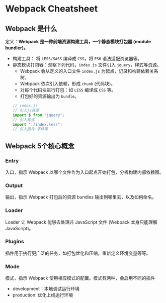 # Webpack Cheatsheet

## Webpack 是什么

定义：**Webpack 是一种前端资源构建工具，一个静态模块打包器 (module bundler)。**

- 构建工具： 将 `LESS/SASS` 编译成 `CSS`，将 `ES6` 语法适配浏览器等。
- 静态模块打包器：观察下列代码，`index.js` 文件引入 `jquery`，样式等资源。
    - Webpack 会从定义的入口文件 `index.js` 为起点，记录和构建依赖关系树。
    - Webpack 依次引入依赖，形成 `chunk` (代码块)。
    - 对每个代码块进行打包：如 `LESS` 编译成 `CSS` 等。
    - 打包好的资源输出为 `bundle`。
    ```javascript
    // index.js
    // 引入js资源
    import $ from "jquery";
    // 引入样式
    import "./index.less";
    // 引入图片·字体等
    ```

## Webpack 5个核心概念

### Entry

入口，指示 Webpack 以哪个文件作为入口起点开始打包，分析构建内部依赖图。

### Output

输出，指示 Webpack 打包后的资源 bundles 输出到哪里去，以及如何命名。

### Loader

Loader 让 Webpack 能够去处理非 JavaScript 文件 (Webpack 本身只能理解 JavaScript)。

### Plugins

插件用于执行更广泛的任务，如打包优化和压缩，重新定义环境变量等等。

### Mode

模式，指示 Webpack 使用相应模式的配置。模式有两种，会启用不同的插件

- development：本地调试运行环境
- production: 优化上线运行环境